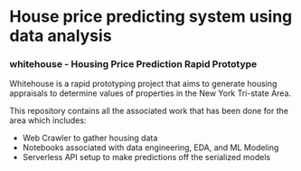 # House price predicting system using data analysis
### whitehouse - Housing Price Prediction Rapid Prototype

Whitehouse is a rapid prototyping project that aims to generate housing appraisals to determine values of properties in the New York Tri-state Area. 

This repository contains all the associated work that has been done for the area which includes:
* Web Crawler to gather housing data
* Notebooks associated with data engineering, EDA, and ML Modeling
* Serverless API setup to make predictions off the serialized models
